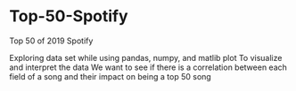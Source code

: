 # Top-50-Spotify
Top 50 of 2019 Spotify


Exploring data set while using pandas, numpy, and matlib plot
To visualize and interpret the data 
We want to see if there is a correlation between each field of a song
and their impact on being a top 50 song
